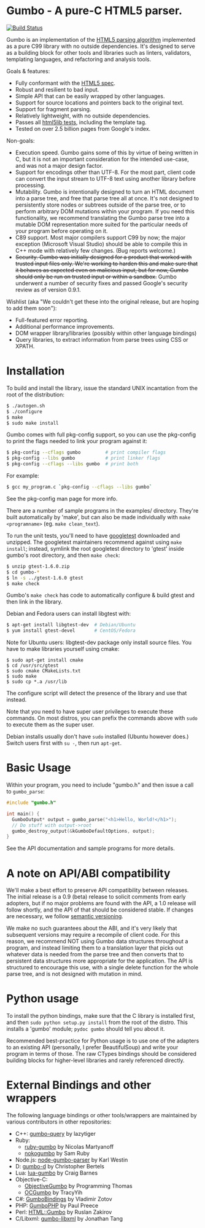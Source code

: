 Gumbo - A pure-C HTML5 parser.
============

[![Build Status](https://travis-ci.org/google/gumbo-parser.svg?branch=master)](https://travis-ci.org/google/gumbo-parser)

Gumbo is an implementation of the [HTML5 parsing algorithm][] implemented
as a pure C99 library with no outside dependencies.  It's designed to serve
as a building block for other tools and libraries such as linters,
validators, templating languages, and refactoring and analysis tools.

Goals & features:

* Fully conformant with the [HTML5 spec][].
* Robust and resilient to bad input.
* Simple API that can be easily wrapped by other languages.
* Support for source locations and pointers back to the original text.
* Support for fragment parsing.
* Relatively lightweight, with no outside dependencies.
* Passes all [html5lib tests][], including the template tag.
* Tested on over 2.5 billion pages from Google's index.

Non-goals:

* Execution speed.  Gumbo gains some of this by virtue of being written in
  C, but it is not an important consideration for the intended use-case, and
  was not a major design factor.
* Support for encodings other than UTF-8.  For the most part, client code
  can convert the input stream to UTF-8 text using another library before
  processing.
* Mutability.  Gumbo is intentionally designed to turn an HTML document into a
  parse tree, and free that parse tree all at once.  It's not designed to
  persistently store nodes or subtrees outside of the parse tree, or to perform
  arbitrary DOM mutations within your program.  If you need this functionality,
  we recommend translating the Gumbo parse tree into a mutable DOM
  representation more suited for the particular needs of your program before
  operating on it.
* C89 support.  Most major compilers support C99 by now; the major exception
  (Microsoft Visual Studio) should be able to compile this in C++ mode with
  relatively few changes.  (Bug reports welcome.)
* ~~Security.  Gumbo was initially designed for a product that worked with
  trusted input files only.  We're working to harden this and make sure that it
  behaves as expected even on malicious input, but for now, Gumbo should only be
  run on trusted input or within a sandbox.~~ Gumbo underwent a number of
  security fixes and passed Google's security review as of version 0.9.1.

Wishlist (aka "We couldn't get these into the original release, but are
hoping to add them soon"):

* Full-featured error reporting.
* Additional performance improvements.
* DOM wrapper library/libraries (possibly within other language bindings)
* Query libraries, to extract information from parse trees using CSS or XPATH.

Installation
============

To build and install the library, issue the standard UNIX incantation from
the root of the distribution:

```bash
$ ./autogen.sh
$ ./configure
$ make
$ sudo make install
```

Gumbo comes with full pkg-config support, so you can use the pkg-config to
print the flags needed to link your program against it:

```bash
$ pkg-config --cflags gumbo         # print compiler flags
$ pkg-config --libs gumbo           # print linker flags
$ pkg-config --cflags --libs gumbo  # print both
```

For example:

```bash
$ gcc my_program.c `pkg-config --cflags --libs gumbo`
```

See the pkg-config man page for more info.

There are a number of sample programs in the examples/ directory.  They're
built automatically by 'make', but can also be made individually with
`make <programname>` (eg. `make clean_text`).

To run the unit tests, you'll need to have [googletest][] downloaded and
unzipped.  The googletest maintainers recommend against using
`make install`; instead, symlink the root googletest directory to 'gtest'
inside gumbo's root directory, and then `make check`:

```bash
$ unzip gtest-1.6.0.zip
$ cd gumbo-*
$ ln -s ../gtest-1.6.0 gtest
$ make check
```

Gumbo's `make check` has code to automatically configure & build gtest and
then link in the library.

Debian and Fedora users can install libgtest with:

```bash
$ apt-get install libgtest-dev  # Debian/Ubuntu
$ yum install gtest-devel       # CentOS/Fedora
```

Note for Ubuntu users: libgtest-dev package only install source files.
You have to make libraries yourself using cmake:

    $ sudo apt-get install cmake
    $ cd /usr/src/gtest
    $ sudo cmake CMakeLists.txt
    $ sudo make
    $ sudo cp *.a /usr/lib

The configure script will detect the presence of the library and use that
instead.

Note that you need to have super user privileges to execute these commands.
On most distros, you can prefix the commands above with `sudo` to execute
them as the super user.

Debian installs usually don't have `sudo` installed (Ubuntu however does.)
Switch users first with `su -`, then run `apt-get`.

Basic Usage
===========

Within your program, you need to include "gumbo.h" and then issue a call to
`gumbo_parse`:

```C
#include "gumbo.h"

int main() {
  GumboOutput* output = gumbo_parse("<h1>Hello, World!</h1>");
  // Do stuff with output->root
  gumbo_destroy_output(&kGumboDefaultOptions, output);
}
```

See the API documentation and sample programs for more details.

A note on API/ABI compatibility
===============================

We'll make a best effort to preserve API compatibility between releases.
The initial release is a 0.9 (beta) release to solicit comments from early
adopters, but if no major problems are found with the API, a 1.0 release
will follow shortly, and the API of that should be considered stable.  If
changes are necessary, we follow [semantic versioning][].

We make no such guarantees about the ABI, and it's very likely that
subsequent versions may require a recompile of client code.  For this
reason, we recommend NOT using Gumbo data structures throughout a program,
and instead limiting them to a translation layer that picks out whatever
data is needed from the parse tree and then converts that to persistent
data structures more appropriate for the application.  The API is
structured to encourage this use, with a single delete function for the
whole parse tree, and is not designed with mutation in mind.

Python usage
============

To install the python bindings, make sure that the
C library is installed first, and then `sudo python setup.py install` from
the root of the distro.  This installs a 'gumbo' module; `pydoc gumbo`
should tell you about it.

Recommended best-practice for Python usage is to use one of the adapters to
an existing API (personally, I prefer BeautifulSoup) and write your program
in terms of those.  The raw CTypes bindings should be considered building
blocks for higher-level libraries and rarely referenced directly.

External Bindings and other wrappers
====================================

The following language bindings or other tools/wrappers are maintained by
various contributors in other repositories:

* C++: [gumbo-query] by lazytiger
* Ruby:
  * [ruby-gumbo] by Nicolas Martyanoff
  * [nokogumbo] by Sam Ruby
* Node.js: [node-gumbo-parser] by Karl Westin
* D: [gumbo-d] by Christopher Bertels
* Lua: [lua-gumbo] by Craig Barnes
* Objective-C:
  * [ObjectiveGumbo] by Programming Thomas
  * [OCGumbo] by TracyYih
* C#: [GumboBindings] by Vladimir Zotov
* PHP: [GumboPHP] by Paul Preece
* Perl: [HTML::Gumbo] by Ruslan Zakirov
* C/Libxml: [gumbo-libxml] by Jonathan Tang

[gumbo-query]: https://github.com/lazytiger/gumbo-query
[ruby-gumbo]: https://github.com/nevir/ruby-gumbo
[nokogumbo]: https://github.com/rubys/nokogumbo
[node-gumbo-parser]: https://github.com/karlwestin/node-gumbo-parser
[gumbo-d]: https://github.com/bakkdoor/gumbo-d
[lua-gumbo]: https://github.com/craigbarnes/lua-gumbo
[OCGumbo]: https://github.com/tracy-e/OCGumbo
[ObjectiveGumbo]: https://github.com/programmingthomas/ObjectiveGumbo
[GumboBindings]: https://github.com/rgripper/GumboBindings
[GumboPHP]: https://github.com/BipSync/gumbo
[gumbo-libxml]: https://github.com/nostrademons/gumbo-libxml

[HTML5 parsing algorithm]: http://www.whatwg.org/specs/web-apps/current-work/multipage/#auto-toc-12
[HTML5 spec]: http://www.whatwg.org/specs/web-apps/current-work/multipage/
[html5lib tests]: https://github.com/html5lib/html5lib-tests
[googletest]: https://code.google.com/p/googletest/
[semantic versioning]: http://semver.org/
[HTML::Gumbo]: https://metacpan.org/pod/HTML::Gumbo

